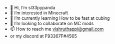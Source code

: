 - 👋 Hi, I’m sl33pypanda
- 👀 I’m interested in Minecraft
- 🌱 I’m currently learning How to be fast at cubing
- 💞️ I’m looking to collaborate on MC mods
- 📫 How to reach me vishruthappi@gmail.com
- or my discord at F93367F#4565

<!---
enderboii829/enderboii829 is a ✨ special ✨ repository because its `README.md` (this file) appears on your GitHub profile.
You can click the Preview link to take a look at your changes.
--->
